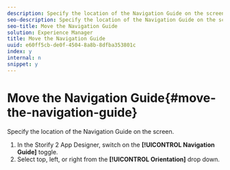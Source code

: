 ```yaml
---
description: Specify the location of the Navigation Guide on the screen.
seo-description: Specify the location of the Navigation Guide on the screen.
seo-title: Move the Navigation Guide
solution: Experience Manager
title: Move the Navigation Guide
uuid: e60ff5cb-de0f-4504-8a8b-8dfba353801c
index: y
internal: n
snippet: y
---
```


# Move the Navigation Guide{#move-the-navigation-guide}

Specify the location of the Navigation Guide on the screen.

1. In the Storify 2 App Designer, switch on the **[!UICONTROL Navigation Guide]** toggle.
1. Select top, left, or right from the **[!UICONTROL Orientation]** drop down.
